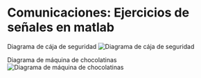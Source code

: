# Comunicaciones: Ejercicios de señales en matlab

Diagrama de cája de seguridad
![Diagrama de cája de seguridad](caja-de-seguridad.png)

Diagrama de máquina de chocolatinas
![Diagrama de máquina de chocolatinas](maquina-de-chocolatinas.jpg)
